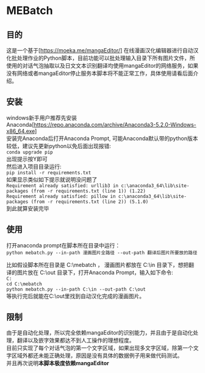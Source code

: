 # MEBatch

## 目的  

这是一个基于[https://moeka.me/mangaEditor/] 在线漫画汉化编辑器进行自动汉化批处理作业的Python脚本，目前功能可以批处理输入目录下所有图片文件，所使用的对话气泡抽取以及日文文本识别翻译均使用mangaEditor的网络服务，如果没有网络或者mangaEditor停止服务本脚本将不能正常工作，具体使用请看后面介绍。

## 安装  

windows新手用户推荐先安装Anaconda[https://repo.anaconda.com/archive/Anaconda3-5.2.0-Windows-x86_64.exe]  
安装完Anaconda后打开Anaconda Prompt, 可能Anaconda默认带的python版本较低，建议先更新python以免后面出现报错:  
`conda upgrade pip`  
出现提示按Y即可  
然后进入项目目录运行:  
`pip install -r requirements.txt`  
如果显示类似如下提示就说明没问题了  
`Requirement already satisfied: urllib3 in c:\anaconda3_64\lib\site-packages (from -r requirements.txt (line 1)) (1.22)`  
`Requirement already satisfied: pillow in c:\anaconda3_64\lib\site-packages (from -r requirements.txt (line 2)) (5.1.0)`  
到此就算安装完毕  
  
## 使用  

打开anaconda prompt在脚本所在目录中运行：  
`python mebatch.py --in-path 漫画图片全路径 --out-path 翻译后图片所要放的路径`  
  
比如假设脚本所在目录是 C:\mebatch ， 漫画图片都放在 C:\in 目录下，想把翻译的图片放在 C:\out 目录下，打开Anaconda Prompt，输入如下命令:  
`C:`  
`cd C:\mebatch`  
`python mebatch.py --in-path C:\in --out-path C:\out`  
等执行完后就能在C:\out里找到自动汉化完成的漫画图片。

## 限制  

由于是自动化处理，所以完全依赖mangaEditor的识别能力，并且由于是自动化处理，翻译以及嵌字效果都达不到人工操作的理想程度。  
目前只实现了每个对话气泡的第一个文字区域，如果出现多文字区域，除第一个文字区域外都还未能正确处理，原因是没有具体的数据例子用来做代码测试。  
并且再次说明**本脚本极度依赖mangaEditor**
